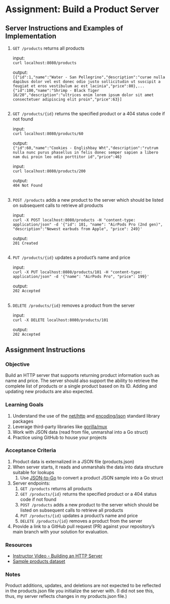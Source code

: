 # Assignment: Build a Product Server

## Server Instructions and Examples of Implementation
1. `GET /products` returns all products  

	input:  
	`curl localhost:8080/products`  
	
	output:  
	`[{"id":1,"name":"Water - San Pellegrino","description":"curae nulla dapibus dolor vel est donec odio justo sollicitudin ut suscipit a feugiat et eros vestibulum ac est lacinia","price":80},...{"id":100,"name":"Shrimp - Black Tiger 16/20","description":"ultrices enim lorem ipsum dolor sit amet consectetuer adipiscing elit proin","price":63}]`
  ##
2. `GET /products/{id}` returns the specified product or a 404 status code if not found

	input:  
	`curl localhost:8080/products/60`
	
	output:  
	`{"id":60,"name":"Cookies - Englishbay Wht","description":"rutrum nulla nunc purus phasellus in felis donec semper sapien a libero nam dui proin leo odio porttitor id","price":46}`

	input:  
	`curl localhost:8080/products/200`
	
	output:  
	`404 Not Found`
##
3. `POST /products` adds a new product to the server which should be listed on subsequent calls to retrieve all products

	input:  
	`curl -X POST localhost:8080/products -H "content-type: application/json" -d '{"id": 101, "name": "AirPods Pro (2nd gen)", "description":"Newest earbuds from Apple", "price": 249}'`
	
	output:  
	`201 Created`
##	
4. `PUT /products/{id}` updates a product’s name and price

	input:  
	`curl -X PUT localhost:8080/products/101 -H "content-type: application/json" -d '{"name": "AirPods Pro", "price": 199}'`
	
	output:  
	`202 Accepted`
##	
5. `DELETE /products/{id}` removes a product from the server

	input:  
	`curl -X DELETE localhost:8080/products/101`
	
	output:  
	`202 Accepted`

## Assignment Instructions  
### Objective

Build an HTTP server that supports returning product information such as name and price. The server should also support the ability to retrieve the complete list of products or a single product based on its ID. Adding and updating new products are also expected.

### Learning Goals

1. Understand the use of the [net/http](https://pkg.go.dev/net/http) and [encoding/json](https://pkg.go.dev/encoding/json) standard library packages
2. Leverage third-party libraries like [gorilla/mux](https://github.com/gorilla/mux) 
3. Work with JSON data (read from file, unmarshal into a Go struct)
4. Practice using GitHub to house your projects

### Acceptance Criteria

1. Product data is externalized in a JSON file (products.json)
2. When server starts, it reads and unmarshals the data into data structure suitable for lookups
    1. Use [JSON-to-Go](https://mholt.github.io/json-to-go/) to convert a product JSON sample into a Go struct
3. Server endpoints:
    1. `GET /products` returns all products
    2. `GET /products/{id}` returns the specified product or a 404 status code if not found
    3. `POST /products` adds a new product to the server which should be listed on subsequent calls to retrieve all products
    4. `PUT /products/{id}` updates a product’s name and price
    5. `DELETE /products/{id}` removes a product from the server
4. Provide a link to a GitHub pull request (PR) against your repository’s main branch with your solution for evaluation.

### Resources

- [Instructor Video - Building an HTTP Server](https://drive.google.com/file/d/1cF6MNqliUzYUvqbliz7j1QRx3y4wx749/view?usp=sharing)
- [Sample products dataset](https://gist.githubusercontent.com/jboursiquot/259b83a2d9aa6d8f16eb8f18c67f5581/raw/9b28998704fb06f127f13540a4f6e3812f50774b/products.json)

### Notes

Product additions, updates, and deletions are not expected to be reflected in the products.json file you initialize the server with.
(I did not see this, thus, my server reflects changes in my products.json file.)
